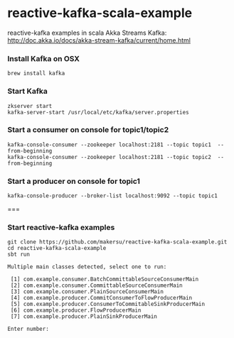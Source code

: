 reactive-kafka-scala-example
=========================
reactive-kafka examples in scala
Akka Streams Kafka: http://doc.akka.io/docs/akka-stream-kafka/current/home.html

### Install Kafka on OSX
```
brew install kafka
```

### Start Kafka
```
zkserver start
kafka-server-start /usr/local/etc/kafka/server.properties
```

### Start a consumer on console for topic1/topic2
```
kafka-console-consumer --zookeeper localhost:2181 --topic topic1  --from-beginning
kafka-console-consumer --zookeeper localhost:2181 --topic topic2  --from-beginning
```

### Start a producer on console for topic1
```
kafka-console-producer --broker-list localhost:9092 --topic topic1
```
===
### Start reactive-kafka examples
```
git clone https://github.com/makersu/reactive-kafka-scala-example.git
cd reactive-kafka-scala-example
sbt run
```
```
Multiple main classes detected, select one to run:

 [1] com.example.consumer.BatchCommittableSourceConsumerMain
 [2] com.example.consumer.CommittableSourceConsumerMain
 [3] com.example.consumer.PlainSourceConsumerMain
 [4] com.example.producer.CommitConsumerToFlowProducerMain
 [5] com.example.producer.ConsumerToCommitableSinkProducerMain
 [6] com.example.producer.FlowProducerMain
 [7] com.example.producer.PlainSinkProducerMain

Enter number:
```




